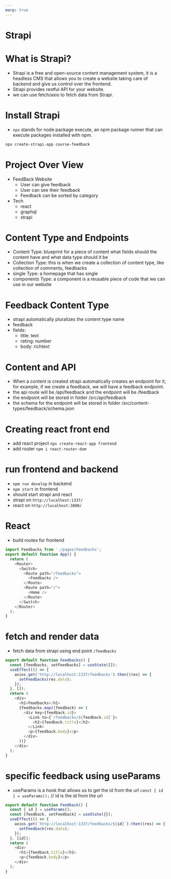 ```yaml
---
marp: true
---
```

<!--
headingDivider: 2
theme: gaia
class:
  - lead
  - gaia
-->

# Strapi 

# What is Strapi?
* Strapi is a free and open-source content management system, it is a headless CMS that allows you to create a website taking care of backend and give us control over the frontend.
* Strapi provides restful API for your website.
* we can use fetch/axio to fetch data from Strapi.

# Install Strapi
* `npx` stands for node package execute, an npm package runner that can execute packages installed with npm.
```bash
npx create-strapi-app course-feedback
```

# Project Over View
* FeedBack Website
  * User can give feedback
  * User can see their feedback
  * Feedback can be sorted by category
* Tech 
    * react
    * graphql
    * strapi

# Content Type and Endpoints
* Content Type: blueprint for a piece of content what fields should the content have and what data type should it be
* Collection Type: this is when we create a collection of content type, like collection of comments, feedbacks
* single Type: a homepage that has single
* components Type: a component is a reusable piece of code that we can use in our website

# Feedback Content Type
* strapi automatically pluralizes the content type name
* feedback
* fields:
    * title: text
    * rating: number
    * body: richtext
# Content and API
* When a content is created strapi automatically creates an endpoint for it, for example, if we create a feedback, we will have a feedback endpoint.
* the api route will be /api/feedback and the endpoint will be /feedback
* the endpoint will be stored in folder /src/api/feedback
* the schema for the endpoint will be stored in folder /src/content-types/feedback/schema.json

# Creating react front end
* add react project `npx create-react-app frontend`     
* add router `npm i react-router-dom`

# run frontend and backend
* `npm run develop` in backend
* `npm start` in frontend
* should start strapi and react
* strapi on `http://localhost:1337/`
* react on `http://localhost:3000/`

# React 
* build routes for frontend
```js
import Feedbacks from './pages/Feedbacks';
export default function App() {
  return (
    <Router>
      <Switch>
        <Route path="/feedbacks">
          <Feedbacks />
        </Route>
        <Route path="/">
          <Home />
        </Route>
      </Switch>
    </Router>
  );
}
```
# fetch and render data
* fetch data from strapi using end point `/feedbacks`
```js
export default function Feedbacks() {
  const [feedbacks, setFeedbacks] = useState([]);
  useEffect(() => {
    axios.get('http://localhost:1337/feedbacks').then((res) => {
      setFeedbacks(res.data);
    });
  }, []);
  return (
    <div>
      <h1>Feedbacks</h1>
      {feedbacks.map((feedback) => (
        <div key={feedback.id}>
          <Link to={`/feedbacks/${feedback.id}`}>
            <h2>{feedback.title}</h2>
          </Link>
          <p>{feedback.body}</p>
        </div>
      ))}
    </div>
  );
}
```

# specific feedback using useParams
* useParams is a hook that allows us to get the id from the url
`const { id } = useParams();` // id is the id from the url
```js
export default function Feedback() {
  const { id } = useParams();
  const [feedback, setFeedback] = useState({});
  useEffect(() => {
    axios.get(`http://localhost:1337/feedbacks/${id}`).then((res) => {
      setFeedback(res.data);
    });
  }, [id]);
  return (
    <div>
      <h1>{feedback.title}</h1>
      <p>{feedback.body}</p>
    </div>
  );
}
```